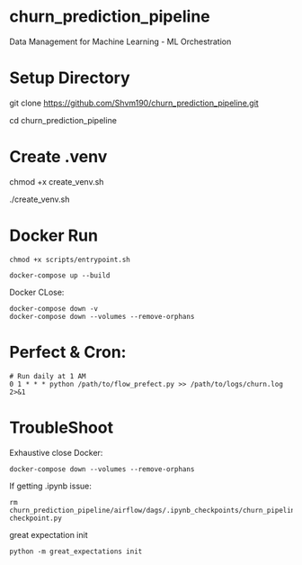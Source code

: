 # churn_prediction_pipeline
Data Management for Machine Learning - ML Orchestration


# Setup Directory
git clone https://github.com/Shvm190/churn_prediction_pipeline.git

cd churn_prediction_pipeline


# Create .venv
chmod +x create_venv.sh

./create_venv.sh

# Docker Run
```
chmod +x scripts/entrypoint.sh

docker-compose up --build

```

Docker CLose:
```
docker-compose down -v 
docker-compose down --volumes --remove-orphans
```

# Perfect & Cron:
```
# Run daily at 1 AM
0 1 * * * python /path/to/flow_prefect.py >> /path/to/logs/churn.log 2>&1
```


# TroubleShoot

Exhaustive close Docker:
```
docker-compose down --volumes --remove-orphans
```

If getting .ipynb issue:
```
rm churn_prediction_pipeline/airflow/dags/.ipynb_checkpoints/churn_pipeline_dag-checkpoint.py
```

great expectation init
```
python -m great_expectations init
```
